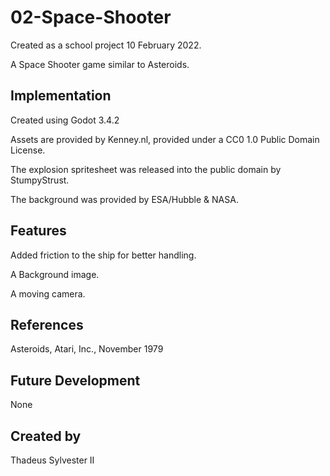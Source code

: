 # 02-Space-Shooter
Created as a school project 10 February 2022.

A Space Shooter game similar to Asteroids.
## Implementation
Created using Godot 3.4.2

Assets are provided by Kenney.nl, provided under a CC0 1.0 Public Domain License.

The explosion spritesheet was released into the public domain by StumpyStrust.

The background was provided by ESA/Hubble & NASA.
## Features
Added friction to the ship for better handling.

A Background image.

A moving camera.
## References
Asteroids, Atari, Inc., November 1979
## Future Development
None
## Created by
Thadeus Sylvester II
